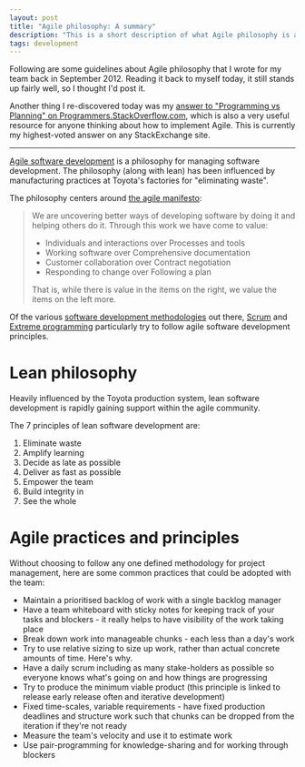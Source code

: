 ```yaml
---
layout: post
title: "Agile philosophy: A summary"
description: "This is a short description of what Agile philosophy is all about, distinct from any Agile methodologies (like Scrum or Kanban). I wrote this in September of 2012."
tags: development
---
```


Following are some guidelines about Agile philosophy that I wrote for my team back in September 2012. Reading it back to myself today, it still stands up fairly well, so I thought I'd post it.

Another thing I re-discovered today was my [answer to "Programming vs Planning" on Programmers.StackOverflow.com](http://programmers.stackexchange.com/questions/166570/programming-vs-planning/166591#166591), which is also a very useful resource for anyone thinking about how to implement Agile. This is currently my highest-voted answer on any StackExchange site.

---

[Agile software development](http://en.wikipedia.org/wiki/Agile_web_development) is a philosophy for managing software development. The philosophy (along with lean) has been influenced by manufacturing practices at Toyota's factories for "eliminating waste".

The philosophy centers around [the agile manifesto](http://en.wikipedia.org/wiki/Agile_software_development#Agile_Manifesto):

> We are uncovering better ways of developing software by doing it and helping others do it. Through this work we have come to value:
>
> - Individuals and interactions over Processes and tools
> - Working software over Comprehensive documentation
> - Customer collaboration over Contract negotiation
> - Responding to change over Following a plan
>
> That is, while there is value in the items on the right, we value the items on the left more.

Of the various [software development methodologies](http://en.wikipedia.org/wiki/Software_development_methodology) out there, [Scrum](http://en.wikipedia.org/wiki/Scrum_(development)) and [Extreme programming](http://en.wikipedia.org/wiki/Extreme_Programming) particularly try to follow agile software development principles.

Lean philosophy
===

Heavily influenced by the Toyota production system, lean software development is rapidly gaining support within the agile community.

The 7 principles of lean software development are:

1. Eliminate waste
2. Amplify learning
3. Decide as late as possible
4. Deliver as fast as possible
5. Empower the team
6. Build integrity in
7. See the whole

Agile practices and principles
===

Without choosing to follow any one defined methodology for project management, here are some common practices that could be adopted with the team:

- Maintain a prioritised backlog of work with a single backlog manager
- Have a team whiteboard with sticky notes for keeping track of your tasks and blockers - it really helps to have visibility of the work taking place
- Break down work into manageable chunks - each less than a day's work
- Try to use relative sizing to size up work, rather than actual concrete amounts of time. Here's why.
- Have a daily scrum including as many stake-holders as possible so everyone knows what's going on and how things are progressing
- Try to produce the minimum viable product (this principle is linked to release early release often and iterative development)
- Fixed time-scales, variable requirements - have fixed production deadlines and structure work such that chunks can be dropped from the iteration if they're not ready
- Measure the team's velocity and use it to estimate work
- Use pair-programming for knowledge-sharing and for working through blockers
